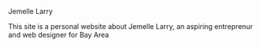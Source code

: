 
Jemelle Larry

This site is a personal website about Jemelle Larry, an aspiring entreprenur and web designer for Bay Area